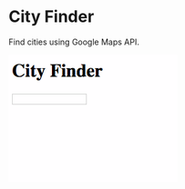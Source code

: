 # City Finder

Find cities using Google Maps API.

![Demo](https://raw.githubusercontent.com/rfader/google-city-finder/master/demo.gif)
